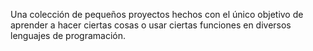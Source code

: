 Una colección de pequeños proyectos hechos con el único objetivo de aprender a hacer ciertas cosas o usar ciertas funciones en diversos lenguajes de programación.
